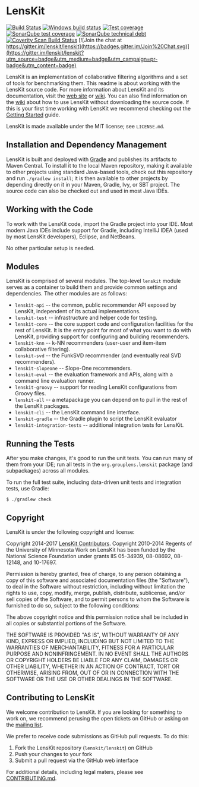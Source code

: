 # LensKit

[![Build Status](https://travis-ci.org/lenskit/lenskit.png?branch=master)](https://travis-ci.org/lenskit/lenskit)
[![Windows build status](https://ci.appveyor.com/api/projects/status/github/lenskit/lenskit?branch=master)](https://ci.appveyor.com/project/elehack/lenskit)
[![Test coverage](https://codecov.io/gh/lenskit/lenskit/branch/master/graph/badge.svg)](https://codecov.io/gh/lenskit/lenskit)
[![SonarQube test coverage](https://sonarcloud.io/api/project_badges/measure?project=lenskit&metric=coverage)](https://sonarcloud.io/dashboard?id=lenskit)
[![SonarQube technical debt](https://sonarcloud.io/api/project_badges/measure?project=lenskit&metric=sqale_index)](https://sonarcloud.io/dashboard?id=lenskit)
[![Coverity Scan Build Status](https://img.shields.io/coverity/scan/9190.svg)](https://scan.coverity.com/projects/lenskit-lenskit)
[![Join the chat at https://gitter.im/lenskit/lenskit](https://badges.gitter.im/Join%20Chat.svg)](https://gitter.im/lenskit/lenskit?utm_source=badge&utm_medium=badge&utm_campaign=pr-badge&utm_content=badge)

LensKit is an implementation of collaborative filtering algorithms and
a set of tools for benchmarking them.  This readme is about working with
the LensKit source code.  For more information about
LensKit and its documentation, visit the [web site][] or [wiki][].  You 
can also find information on the [wiki][] about how to use LensKit 
without downloading the source code.  If this is your first time working
with LensKit we recommend checking out the [Getting Started][] guide.

[web site]: http://lenskit.org
[wiki]: http://github.com/lenskit/lenskit/wiki/
[Getting Started]: http://lenskit.org/documentation/basics/getting-started/
[mailing list]: https://groups.google.com/forum/#!forum/lenskit-recsys

LensKit is made available under the MIT license; see `LICENSE.md`.

## Installation and Dependency Management

LensKit is built and deployed with [Gradle][] and publishes its
artifacts to Maven Central.  To install it to the local Maven
repository, making it available to other projects using standard
Java-based tools, check out this repository and run `./gradlew
install`; it is then available to other projects by depending directly
on it in your Maven, Gradle, Ivy, or SBT project.  The source code can
also be checked out and used in most Java IDEs.

[Gradle]: http://gradle.org

## Working with the Code

To work with the LensKit code, import the Gradle project into your IDE.
Most modern Java IDEs include support for Gradle, including IntelliJ IDEA (used
by most LensKit developers), Eclipse, and NetBeans.

No other particular setup is needed.

## Modules

LensKit is comprised of several modules.  The top-level `lenskit`
module serves as a container to build them and provide common settings
and dependencies.  The other modules are as follows:

- `lenskit-api` -- the common, public recommender API exposed by LensKit, independent
  of its actual implementations.
- `lenskit-test` -- infrastructure and helper code for testing.
- `lenskit-core` -- the core support code and configuration facilities for
  the rest of LensKit. It is the entry point for most of what you want to do with
  LensKit, providing support for configuring and building recommenders.
- `lenskit-knn` -- k-NN recommenders (user-user and item-item collaborative
  filtering).
- `lenskit-svd` -- the FunkSVD recommender (and eventually real SVD recommenders).
- `lenskit-slopeone` -- Slope-One recommenders.
- `lenskit-eval` -- the evaluation framework and APIs, along with a command line
  evaluation runner.
- `lenskit-groovy` -- support for reading LensKit configurations from Groovy files.
- `lenskit-all` -- a metapackage you can depend on to pull in the rest of the LensKit packages.
- `lenskit-cli` -- the LensKit command line interface.
- `lenskit-gradle` -- the Gradle plugin to script the LensKit evaluator
- `lenskit-integration-tests` -- additional integration tests for LensKit.

## Running the Tests

After you make changes, it's good to run the unit tests.  You can run many of
them from your IDE; run all tests in the `org.grouplens.lenskit` package (and
subpackages) across all modules.

To run the full test suite, including data-driven unit tests and integration
tests, use Gradle:

    $ ./gradlew check

## Copyright

LensKit is under the following copyright and license:

Copyright 2014-2017 [LensKit Contributors](CONTRIBUTORS.md).
Copyright 2010-2014 Regents of the University of Minnesota
Work on LensKit has been funded by the National Science Foundation under
grants IIS 05-34939, 08-08692, 08-12148, and 10-17697.

Permission is hereby granted, free of charge, to any person obtaining
a copy of this software and associated documentation files (the
"Software"), to deal in the Software without restriction, including
without limitation the rights to use, copy, modify, merge, publish,
distribute, sublicense, and/or sell copies of the Software, and to
permit persons to whom the Software is furnished to do so, subject to
the following conditions:

The above copyright notice and this permission notice shall be
included in all copies or substantial portions of the Software.

THE SOFTWARE IS PROVIDED "AS IS", WITHOUT WARRANTY OF ANY KIND,
EXPRESS OR IMPLIED, INCLUDING BUT NOT LIMITED TO THE WARRANTIES OF
MERCHANTABILITY, FITNESS FOR A PARTICULAR PURPOSE AND NONINFRINGEMENT.
IN NO EVENT SHALL THE AUTHORS OR COPYRIGHT HOLDERS BE LIABLE FOR ANY
CLAIM, DAMAGES OR OTHER LIABILITY, WHETHER IN AN ACTION OF CONTRACT,
TORT OR OTHERWISE, ARISING FROM, OUT OF OR IN CONNECTION WITH THE
SOFTWARE OR THE USE OR OTHER DEALINGS IN THE SOFTWARE.
  
## Contributing to LensKit
  
We welcome contribution to LensKit.  If you are looking for something
to work on, we recommend perusing the open tickets on GitHub
or asking on the [mailing list][].

We prefer to receive code submissions as GitHub pull requests.  To
do this:

1. Fork the LensKit repository (`lenskit/lenskit`) on GitHub
2. Push your changes to your fork
3. Submit a pull request via the GitHub web interface

For additional details, including legal maters, please see [CONTRIBUTING.md](CONTRIBUTING.md).
